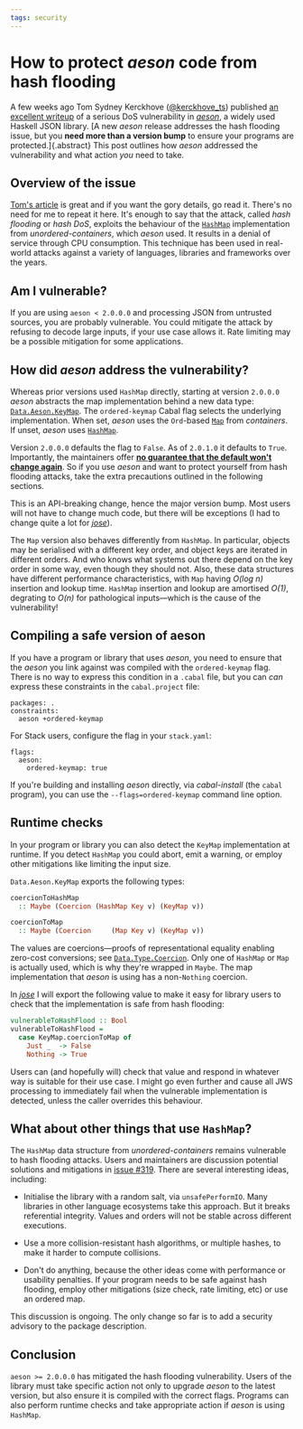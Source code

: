 ```yaml
---
tags: security
---
```


# How to protect *aeson* code from hash flooding

A few weeks ago Tom Sydney Kerckhove ([\@kerckhove_ts][twitter-syd])
published [an excellent writeup][writeup] of a serious DoS
vulnerability in [*aeson*][hackage-aeson], a widely used Haskell
JSON library.  [A new *aeson* release addresses the hash flooding
issue, but you **need more than a version bump** to ensure your
programs are protected.]{.abstract}  This post outlines how *aeson*
addressed the vulnerability and what action *you* need to take.

[twitter-syd]: https://twitter.com/kerckhove_ts/
[writeup]: https://cs-syd.eu/posts/2021-09-11-json-vulnerability
[hackage-aeson]: https://hackage.haskell.org/package/aeson

## Overview of the issue

[Tom's article][writeup] is great and if you want the gory details,
go read it.  There's no need for me to repeat it here.  It's enough
to say that the attack, called *hash flooding* or *hash DoS*,
exploits the behaviour of the [`HashMap`][haddock-HashMap]
implementation from *unordered-containers*, which *aeson* used.  It
results in a denial of service through CPU consumption.  This
technique has been used in real-world attacks against a variety of
languages, libraries and frameworks over the years.

[hash table]: https://en.wikipedia.org/wiki/Hash_table
[haddock-HashMap]: https://hackage.haskell.org/package/unordered-containers-0.2.14.0/docs/Data-HashMap-Lazy.html

## Am I vulnerable?

If you are using `aeson < 2.0.0.0` and processing JSON from
untrusted sources, you are probably vulnerable.  You could mitigate
the attack by refusing to decode large inputs, if your use case
allows it.  Rate limiting may be a possible mitigation for some
applications.

## How did *aeson* address the vulnerability?

Whereas prior versions used `HashMap` directly, starting at version
`2.0.0.0` *aeson* abstracts the map implementation behind a new data
type: [`Data.Aeson.KeyMap`][haddock-KeyMap].  The `ordered-keymap`
Cabal flag selects the underlying implementation.  When set, *aeson*
uses the `Ord`-based [`Map`][haddock-Map] from *containers*.  If
unset, *aeson* uses [`HashMap`][haddock-HashMap].

[haddock-KeyMap]: https://hackage.haskell.org/package/aeson-2.0.1.0/docs/src/Data.Aeson.KeyMap.html
[haddock-Map]: https://hackage.haskell.org/package/containers-0.6.0.1/docs/Data-Map-Lazy.html#t:Map

Version `2.0.0.0` defaults the flag to `False`.  As of `2.0.1.0` it
defaults to `True`.  Importantly, the maintainers offer [**no
guarantee that the default won't change again**][no-guarantee].  So
if you use *aeson* and want to protect yourself from hash flooding
attacks, take the extra precautions outlined in the following
sections.

[no-guarantee]: https://github.com/haskell/aeson/issues/864#issuecomment-939363297

This is an API-breaking change, hence the major version bump.  Most
users will not have to change much code, but there will be
exceptions (I had to change quite a lot for [*jose*][hackage-jose]).

[hackage-jose]: https://hackage.haskell.org/package/jose 

The `Map` version also behaves differently from `HashMap`.  In
particular, objects may be serialised with a different key order,
and object keys are iterated in different orders.  And who knows
what systems out there depend on the key order in some way, even
though they should not.  Also, these data structures have different
performance characteristics, with `Map` having *O(log n)* insertion
and lookup time.  `HashMap` insertion and lookup are amortised
*O(1)*, degrating to *O(n)* for pathological inputs—which is the
cause of the vulnerability!


## Compiling a safe version of aeson

If you have a program or library that uses *aeson*, you need to
ensure that the *aeson* you link against was compiled with the
`ordered-keymap` flag.  There is no way to express this condition in
a `.cabal` file, but you can *can* express these constraints in the
`cabal.project` file:

```
packages: .
constraints:
  aeson +ordered-keymap
```

For Stack users, configure the flag in your `stack.yaml`:

```
flags:
  aeson:
    ordered-keymap: true
```

If you're building and installing *aeson* directly, via
*cabal-install* (the `cabal` program), you can use the
`--flags=ordered-keymap` command line option.


## Runtime checks

In your program or library you can also detect the `KeyMap`
implementation at runtime.  If you detect `HashMap` you could abort,
emit a warning, or employ other mitigations like limiting the input
size.

`Data.Aeson.KeyMap` exports the following types:

```haskell
coercionToHashMap
  :: Maybe (Coercion (HashMap Key v) (KeyMap v))

coercionToMap
  :: Maybe (Coercion     (Map Key v) (KeyMap v))
```

The values are coercions—proofs of representational equality
enabling zero-cost conversions; see
[`Data.Type.Coercion`][haddock-Coercion].  Only one of `HashMap` or
`Map` is actually used, which is why they're wrapped in `Maybe`.
The map implementation that *aeson* is using has a non-`Nothing`
coercion.

[haddock-Coercion]: https://hackage.haskell.org/package/base-4.15.0.0/docs/Data-Type-Coercion.html#t:Coercion

In [*jose*][hackage-jose] I will export the following value to make
it easy for library users to check that the implementation is safe
from hash flooding:

```haskell
vulnerableToHashFlood :: Bool
vulnerableToHashFlood =
  case KeyMap.coercionToMap of
    Just _  -> False
    Nothing -> True
```

Users can (and hopefully will) check that value and respond in
whatever way is suitable for their use case.  I might go even
further and cause all JWS processing to immediately fail when the
vulnerable implementation is detected, unless the caller overrides
this behaviour.


## What about other things that use `HashMap`?

The `HashMap` data structure from *unordered-containers* remains
vulnerable to hash flooding attacks.  Users and maintainers are
discussion potential solutions and mitigations in [issue #319][issue-u-c].
There are several interesting ideas, including:

- Initialise the library with a random salt, via `unsafePerformIO`.
  Many libraries in other language ecosystems take this approach.
  But it breaks referential integrity.  Values and orders will not
  be stable across different executions.

- Use a more collision-resistant hash algorithms, or multiple
  hashes, to make it harder to compute collisions.

- Don't do anything, because the other ideas come with performance
  or usability penalties.  If your program needs to be safe against
  hash flooding, employ other mitigations (size check, rate
  limiting, etc) or use an ordered map.

[issue-u-c]: https://github.com/haskell-unordered-containers/unordered-containers/issues/319

This discussion is ongoing.  The only change so far is to add a
security advisory to the package description.


## Conclusion

`aeson >= 2.0.0.0` has mitigated the hash flooding vulnerability.
Users of the library must take specific action not only to upgrade
*aeson* to the latest version, but also ensure it is compiled with
the correct flags.  Programs can also perform runtime checks and
take appropriate action if *aeson* is using `HashMap`.
